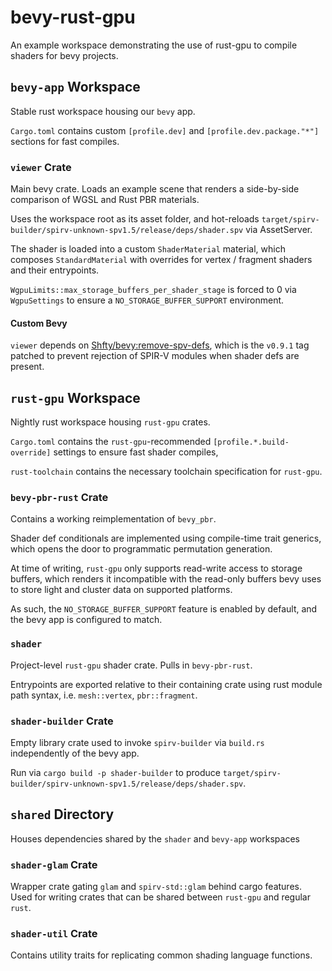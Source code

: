 # bevy-rust-gpu

An example workspace demonstrating the use of rust-gpu to compile shaders for bevy projects.

## `bevy-app` Workspace

Stable rust workspace housing our `bevy` app.

`Cargo.toml` contains custom `[profile.dev]` and `[profile.dev.package."*"]` sections for fast compiles.

### `viewer` Crate

Main bevy crate. Loads an example scene that renders a side-by-side comparison of WGSL and Rust PBR materials.

Uses the workspace root as its asset folder, and hot-reloads `target/spirv-builder/spirv-unknown-spv1.5/release/deps/shader.spv` via AssetServer.

The shader is loaded into a custom `ShaderMaterial` material, which composes `StandardMaterial` with overrides for vertex / fragment shaders and their entrypoints.

`WgpuLimits::max_storage_buffers_per_shader_stage` is forced to 0 via `WgpuSettings` to ensure a `NO_STORAGE_BUFFER_SUPPORT` environment.

#### Custom Bevy

`viewer` depends on [Shfty/bevy:remove-spv-defs](https://github.com/Shfty/bevy), which is the `v0.9.1` tag patched to prevent rejection of SPIR-V modules when shader defs are present.

## `rust-gpu` Workspace

Nightly rust workspace housing `rust-gpu` crates.

`Cargo.toml` contains the `rust-gpu`-recommended `[profile.*.build-override]` settings to ensure fast shader compiles,

`rust-toolchain` contains the necessary toolchain specification for `rust-gpu`.

### `bevy-pbr-rust` Crate

Contains a working reimplementation of `bevy_pbr`.

Shader def conditionals are implemented using compile-time trait generics, which opens the door to programmatic permutation generation.

At time of writing, `rust-gpu` only supports read-write access to storage buffers,
which renders it incompatible with the read-only buffers bevy uses to store light and cluster data on supported platforms.

As such, the `NO_STORAGE_BUFFER_SUPPORT` feature is enabled by default, and the bevy app is configured to match.

### `shader`

Project-level `rust-gpu` shader crate. Pulls in `bevy-pbr-rust`.

Entrypoints are exported relative to their containing crate using rust module path syntax,
i.e. `mesh::vertex`, `pbr::fragment`.

### `shader-builder` Crate

Empty library crate used to invoke `spirv-builder` via `build.rs` independently of the bevy app.

Run via `cargo build -p shader-builder` to produce `target/spirv-builder/spirv-unknown-spv1.5/release/deps/shader.spv`.

## `shared` Directory

Houses dependencies shared by the `shader` and `bevy-app` workspaces

### `shader-glam` Crate

Wrapper crate gating `glam` and `spirv-std::glam` behind cargo features.
Used for writing crates that can be shared between `rust-gpu` and regular `rust`.

### `shader-util` Crate

Contains utility traits for replicating common shading language functions.
